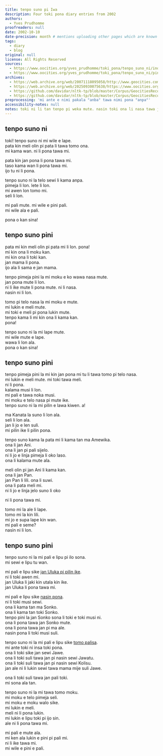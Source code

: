 ```yaml
---
title: tenpo suno pi Iwa
description: Four toki pona diary entries from 2002
authors:
  - Yves Prudhomme
proofreaders: null
date: 2002-10-10
date-precision: month # mentions uploading other pages which are known to have been posted on 2002-10-10. other sections were presumably added soon after
tags:
  - diary
  - blog
original: null
license: All Rights Reserved
sources:
  - https://www.oocities.org/yves_prudhomme/toki_pona/tenpo_suno_ni/index.html
  - https://www.oocities.org/yves_prudhomme/toki_pona/tenpo_suno_ni/pini.html
archives:
  - https://web.archive.org/web/20071118095058/http://www.geocities.com/yves_prudhomme/toki_pona/tenpo_suno_ni/index.html
  - https://web.archive.org/web/20250930075638/https://www.oocities.org/yves_prudhomme/toki_pona/tenpo_suno_ni/pini.html
  - https://github.com/davidar/nltk-tp/blob/master/Corpus/GeocitiesRecovered/Yves%20Prudhomme/tempo%20suno%20ni%20pi%20Iwa.txt
  - https://github.com/davidar/nltk-tp/blob/master/Corpus/GeocitiesRecovered/Yves%20Prudhomme/Yvess%20Prudhomme%202002%20tenpo%20pini.txt
preprocessing: 'mi ante e nimi pakala "anba" tawa nimi pona "anpa"'
accessibility-notes: null
notes: toki ni li tan tenpo pi weka mute. nasin toki ona li nasa tawa jan toki pi tenpo ni.
---
```

## tenpo suno ni
toki! tenpo suno ni mi wile e lape.  
pata kin meli olin pi pata li tawa tomo ona.  
mi kama wan. ni li pona tawa mi.

pata kin jan pona li pona tawa mi.  
taso kama wan li pona tawa mi.  
ijo tu ni li pona.

tenpo suno ni la telo sewi li kama anpa.  
pimeja li lon. lete li lon.  
mi awen lon tomo mi.  
seli li lon.

mi pali mute. mi wile e pini pali.  
mi wile ala e pali.

pona o kan sina!

## tenpo suno pini

pata mi kin meli olin pi pata mi li lon. pona!  
mi kin ona li moku kan.  
mi kin ona li toki kan.  
jan mama li pona.  
ijo ala li sama e jan mama.

tenpo pimeja pini la mi moku e ko wawa nasa mute.  
jan pona mute li lon.  
ni li ike mute li pona mute. ni li nasa.  
nasin ni li lon.

tomo pi telo nasa la mi moku e mute.  
mi lukin e meli mute.  
mi toki e meli pi pona lukin mute.  
tenpo kama li mi kin ona li kama kan.  
pona!

tenpo suno ni la mi lape mute.  
mi wile mute e lape.  
wawa li lon ala.  
pona o kan sina!

## tenpo suno pini

tenpo pimeja pini la mi kin jan pona mi tu li tawa tomo pi telo nasa.  
mi lukin e meli mute. mi toki tawa meli.  
ni li pona.  
kalama musi li lon.  
mi pali e tawa noka musi.  
mi moku e telo nasa pi mute ike.  
tenpo suno ni la mi pilin e lawa kiwen. a!

ma Kanata la suno li lon ala.  
seli li lon ala.  
jan li jo e len suli.  
mi pilin ike li pilin pona.

tenpo suno kama la pata mi li kama tan ma Amewika.  
ona li jan Ani.  
ona li jan pi pali sijelo.  
ni li jo e linja pimeja li oko laso.  
ona li kalama mute ala.

meli olin pi jan Ani li kama kan.  
ona li jan Pan.  
jan Pan li lili. ona li suwi.  
ona li pata meli mi.  
ni li jo e linja jelo suno li oko

ni li pona tawa mi.

tomo mi la ale li lape.  
tomo mi la kin lili.  
mi jo e supa lape kin wan.  
mi pali e seme?  
nasin ni li lon.

## tenpo suno pini

tenpo suno ni la mi pali e lipu pi ilo sona.  
mi sewi e lipu tu wan.

mi pali e lipu sike [jan Uluka pi pilin ike](jan-uluka-li-pilin-ike).  
ni li toki awen mi.  
jan Uluka li jaki kin utala kin ike.  
jan Uluka li pona tawa mi.

mi pali e lipu sike [nasin pona](sijelo-pi-nasin-pona).  
ni li toki musi sewi.  
ona li kama tan ma Sonko.  
ona li kama tan toki Sonko.  
tenpo pini la jan Sonko sona li toki e toki musi ni.  
ona li pona tawa jan Sonko mute.  
ona li pona tawa jan pi ma ale.  
nasin pona li toki musi suli.

tenpo suno ni la mi pali e lipu sike [tomo palisa](tomo-palisa-pi-papeli).  
mi ante toki ni insa toki pona.  
ona li toki sike jan sewi Jawe.  
ona li toki suli tawa jan pi nasin sewi Jawatu.  
ona li toki suli tawa jan pi nasin sewi Kolisu.  
jan ale ni li lukin sewi tawa mama mije suli Jawe.

ona li toki suli tawa jan pali toki.  
mi sona ala tan.

tenpo suno ni la mi tawa tomo moku.  
mi moku e telo pimeja seli.  
mi moku e moku walo sike.  
mi lukin e meli.  
meli ni li pona lukin.  
mi lukin e lipu toki pi ijo sin.  
ale ni li pona tawa mi.

mi pali e mute ala.  
mi ken ala lukin e pini pi pali mi.  
ni li ike tawa mi.  
mi wile e pini e pali. 